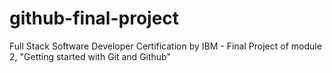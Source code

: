 # github-final-project
Full Stack Software Developer Certification by IBM - Final Project of module 2, "Getting started with Git and Github"
